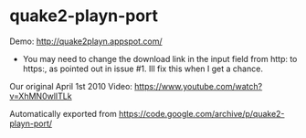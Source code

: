 # quake2-playn-port

Demo: http://quake2playn.appspot.com/ 

- You may need to change the download link in the input field from http: to https:, as pointed out in issue #1. Ill fix this when I get a chance.

Our original April 1st 2010 Video: https://www.youtube.com/watch?v=XhMN0wlITLk

Automatically exported from  https://code.google.com/archive/p/quake2-playn-port/
